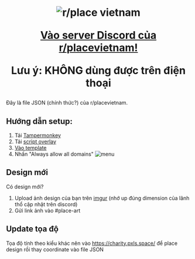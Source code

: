 <h1 align="center">
  <img src="https://i.imgur.com/cJ6WYtE.png" alt="r/place vietnam">

  <a href="https://discord.gg/r-placevietnam-960076480916901948">Vào server Discord của r/placevietnam!</a>
  
  Lưu ý: KHÔNG dùng được trên điện thoại
</h1>


Đây là file JSON (chính thức?) của r/placevietnam.


Hướng dẫn setup:
--------

1. Tải [Tampermonkey](https://www.tampermonkey.net/)
2. Tải [script overlay](https://github.com/osuplace/templateManager/raw/main/dist/templateManager.user.js)
3. [Vào template](https://new.reddit.com/r/place/?jsontemplate=https://raw.githubusercontent.com/ntbeastboy/rplacevietnam/main/vnflag.json)
4. Nhấn "Always allow all domains"
![menu](https://media.discordapp.net/attachments/1131430894511607870/1131655632987111617/image.png)

Design mới
--------------------

Có design mới? 
1. Upload ảnh design của bạn trên [imgur](https://imgur.com/) (nhớ up đúng dimension của lãnh thổ cập nhật trên discord)
2. Gửi link ảnh vào #place-art

Update tọa độ
-------------------
Tọa độ tính theo kiểu khác nên vào https://charity.pxls.space/ để place design rồi thay coordinate vào file JSON
